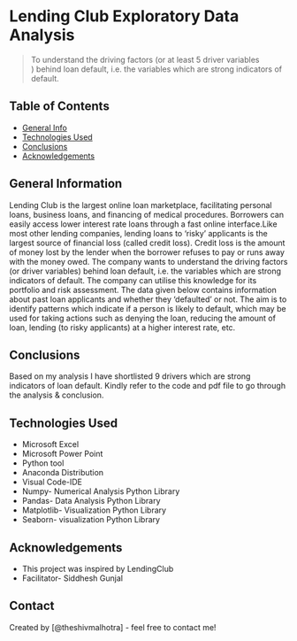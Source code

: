 # Lending Club Exploratory Data Analysis
>To understand the driving factors (or at least 5 driver variables ) behind loan default, i.e. the variables which are strong indicators of default.

## Table of Contents
* [General Info](#general-information)
* [Technologies Used](#technologies-used)
* [Conclusions](#conclusions)
* [Acknowledgements](#acknowledgements)

<!-- You can include any other section that is pertinent to your problem -->

## General Information
Lending Club is the largest online loan marketplace, facilitating personal loans, business loans, and financing of medical procedures. Borrowers can easily access lower interest rate loans through a fast online interface.Like most other lending companies, lending loans to ‘risky’ applicants is the largest source of financial loss (called credit loss). Credit loss is the amount of money lost by the lender when the borrower refuses to pay or runs away with the money owed. The company wants to understand the driving factors (or driver variables) behind loan default, i.e. the variables which are strong indicators of default. The company can utilise this knowledge for its portfolio and risk assessment. 
The data given below contains information about past loan applicants and whether they ‘defaulted’ or not. The aim is to identify patterns which indicate if a person is likely to default, which may be used for taking actions such as denying the loan, reducing the amount of loan, lending (to risky applicants) at a higher interest rate, etc.

<!-- You don't have to answer all the questions - just the ones relevant to your project. -->

## Conclusions
Based on my analysis I have shortlisted 9 drivers which are strong indicators of loan default. Kindly refer to the code and pdf file to go through the analysis & conclusion.
<!-- You don't have to answer all the questions - just the ones relevant to your project. -->


## Technologies Used
* Microsoft Excel<br />
* Microsoft Power Point<br />
* Python tool<br />
* Anaconda Distribution<br />
* Visual Code-IDE<br />
* Numpy- Numerical Analysis Python Library<br />
* Pandas- Data Analysis Python Library<br />
* Matplotlib- Visualization Python Library<br />
* Seaborn- visualization Python Library<br />

<!-- As the libraries versions keep on changing, it is recommended to mention the version of library used in this project -->

## Acknowledgements

- This project was inspired by LendingClub<br />
- Facilitator- Siddhesh Gunjal

## Contact
Created by [@theshivmalhotra] - feel free to contact me!


<!-- Optional -->
<!-- ## License -->
<!-- This project is open source and available under the [... License](). -->

<!-- You don't have to include all sections - just the one's relevant to your project -->
